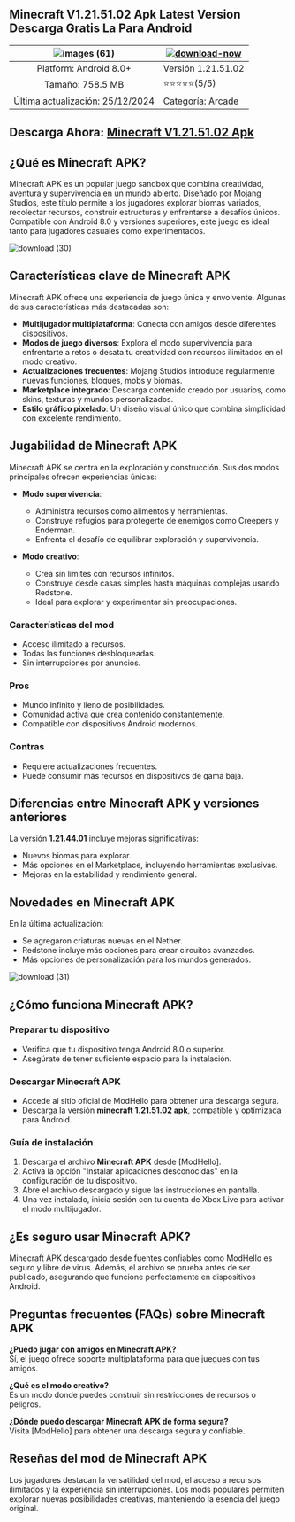 ## Minecraft V1.21.51.02 Apk Latest Version Descarga Gratis La Para Android

| ![images (61)](https://github.com/user-attachments/assets/ecbd1324-8ee5-4312-8e80-59d3e50b9a3b)| [![download-now](https://github.com/user-attachments/assets/22657e67-9d2d-46af-a41a-5d365d2ddc1f)](https://modhello.com/minecraft/)  |
|:-------------------------------------------------:|-----------------------|
| Platform: Android 8.0+                      | Versión 1.21.51.02    |
| Tamaño: 758.5 MB                                |  ⭐️⭐️⭐️⭐️⭐️(5/5) |
| Última actualización: 25/12/2024                      | Categoría: Arcade |

## Descarga Ahora: [Minecraft V1.21.51.02 Apk](https://modhello.com/minecraft/)

## ¿Qué es Minecraft APK?  
Minecraft APK es un popular juego sandbox que combina creatividad, aventura y supervivencia en un mundo abierto. Diseñado por Mojang Studios, este título permite a los jugadores explorar biomas variados, recolectar recursos, construir estructuras y enfrentarse a desafíos únicos. Compatible con Android 8.0 y versiones superiores, este juego es ideal tanto para jugadores casuales como experimentados.  

![download (30)](https://github.com/user-attachments/assets/6f9b209f-bc2c-45d7-9b8b-1b31941804d3)


## Características clave de Minecraft APK  
Minecraft APK ofrece una experiencia de juego única y envolvente. Algunas de sus características más destacadas son:  

- **Multijugador multiplataforma**: Conecta con amigos desde diferentes dispositivos.  
- **Modos de juego diversos**: Explora el modo supervivencia para enfrentarte a retos o desata tu creatividad con recursos ilimitados en el modo creativo.  
- **Actualizaciones frecuentes**: Mojang Studios introduce regularmente nuevas funciones, bloques, mobs y biomas.  
- **Marketplace integrado**: Descarga contenido creado por usuarios, como skins, texturas y mundos personalizados.  
- **Estilo gráfico pixelado**: Un diseño visual único que combina simplicidad con excelente rendimiento.  

## Jugabilidad de Minecraft APK  
Minecraft APK se centra en la exploración y construcción. Sus dos modos principales ofrecen experiencias únicas:  

- **Modo supervivencia**:  
  - Administra recursos como alimentos y herramientas.  
  - Construye refugios para protegerte de enemigos como Creepers y Enderman.  
  - Enfrenta el desafío de equilibrar exploración y supervivencia.  

- **Modo creativo**:  
  - Crea sin límites con recursos infinitos.  
  - Construye desde casas simples hasta máquinas complejas usando Redstone.  
  - Ideal para explorar y experimentar sin preocupaciones.  

### Características del mod  
- Acceso ilimitado a recursos.  
- Todas las funciones desbloqueadas.  
- Sin interrupciones por anuncios.  

### Pros  
- Mundo infinito y lleno de posibilidades.  
- Comunidad activa que crea contenido constantemente.  
- Compatible con dispositivos Android modernos.  

### Contras  
- Requiere actualizaciones frecuentes.  
- Puede consumir más recursos en dispositivos de gama baja.  

## Diferencias entre Minecraft APK y versiones anteriores  
La versión **1.21.44.01** incluye mejoras significativas:  

- Nuevos biomas para explorar.  
- Más opciones en el Marketplace, incluyendo herramientas exclusivas.  
- Mejoras en la estabilidad y rendimiento general.  

## Novedades en Minecraft APK  
En la última actualización:  

- Se agregaron criaturas nuevas en el Nether.  
- Redstone incluye más opciones para crear circuitos avanzados.  
- Más opciones de personalización para los mundos generados.  

![download (31)](https://github.com/user-attachments/assets/0d33d277-74b5-41e3-82a4-a264428a561d)


## ¿Cómo funciona Minecraft APK?  

### Preparar tu dispositivo  
- Verifica que tu dispositivo tenga Android 8.0 o superior.  
- Asegúrate de tener suficiente espacio para la instalación.  

### Descargar Minecraft APK  
- Accede al sitio oficial de ModHello para obtener una descarga segura.  
- Descarga la versión **minecraft 1.21.51.02 apk**, compatible y optimizada para Android.  

### Guía de instalación  
1. Descarga el archivo **Minecraft APK** desde [ModHello].  
2. Activa la opción "Instalar aplicaciones desconocidas" en la configuración de tu dispositivo.  
3. Abre el archivo descargado y sigue las instrucciones en pantalla.  
4. Una vez instalado, inicia sesión con tu cuenta de Xbox Live para activar el modo multijugador.  

## ¿Es seguro usar Minecraft APK?  
Minecraft APK descargado desde fuentes confiables como ModHello es seguro y libre de virus. Además, el archivo se prueba antes de ser publicado, asegurando que funcione perfectamente en dispositivos Android.  

## Preguntas frecuentes (FAQs) sobre Minecraft APK  
**¿Puedo jugar con amigos en Minecraft APK?**  
Sí, el juego ofrece soporte multiplataforma para que juegues con tus amigos.  

**¿Qué es el modo creativo?**  
Es un modo donde puedes construir sin restricciones de recursos o peligros.  

**¿Dónde puedo descargar Minecraft APK de forma segura?**  
Visita [ModHello] para obtener una descarga segura y confiable.  

## Reseñas del mod de Minecraft APK  
Los jugadores destacan la versatilidad del mod, el acceso a recursos ilimitados y la experiencia sin interrupciones. Los mods populares permiten explorar nuevas posibilidades creativas, manteniendo la esencia del juego original.  
